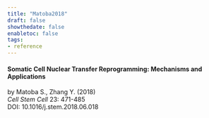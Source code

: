 ```yaml
---
title: "Matoba2018"
draft: false
showthedate: false
enabletoc: false
tags:
- reference
---
```


#### **Somatic Cell Nuclear Transfer Reprogramming: Mechanisms and Applications**     
by Matoba S., Zhang Y. (2018)         
*Cell Stem Cell* 23: 471-485       
DOI: 10.1016/j.stem.2018.06.018     


